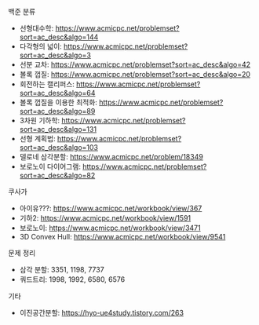 백준 분류

- 선형대수학: https://www.acmicpc.net/problemset?sort=ac_desc&algo=144
- 다각형의 넓이: https://www.acmicpc.net/problemset?sort=ac_desc&algo=3
- 선분 교차: https://www.acmicpc.net/problemset?sort=ac_desc&algo=42
- 볼록 껍질: https://www.acmicpc.net/problemset?sort=ac_desc&algo=20
- 회전하는 캘리퍼스: https://www.acmicpc.net/problemset?sort=ac_desc&algo=64
- 볼록 껍질을 이용한 최적화: https://www.acmicpc.net/problemset?sort=ac_desc&algo=89
- 3차원 기하학: https://www.acmicpc.net/problemset?sort=ac_desc&algo=131
- 선형 계획법: https://www.acmicpc.net/problemset?sort=ac_desc&algo=103
- 델로네 삼각분할: https://www.acmicpc.net/problem/18349
- 보로노이 다이어그램: https://www.acmicpc.net/problemset?sort=ac_desc&algo=82

쿠사가

- 아이유???: https://www.acmicpc.net/workbook/view/367
- 기하2: https://www.acmicpc.net/workbook/view/1591
- 보로노이: https://www.acmicpc.net/workbook/view/3471
- 3D Convex Hull: https://www.acmicpc.net/workbook/view/9541

문제 정리

- 삼각 분할: 3351, 1198, 7737
- 쿼드트리: 1998, 1992, 6580, 6576

기타

- 이진공간분할: https://hyo-ue4study.tistory.com/263
